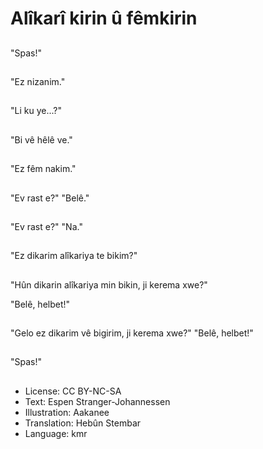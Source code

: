 # Alîkarî kirin û fêmkirin

##
"Spas!"

##
"Ez nizanim."

##
"Li ku ye...?"

##
"Bi vê hêlê ve."

##
"Ez fêm nakim."

##
"Ev rast e?" "Belê."

##
"Ev rast e?" "Na."

##
"Ez dikarim alîkariya te bikim?"

##
"Hûn dikarin alîkariya min bikin, ji kerema xwe?"

"Belê, helbet!"

##
"Gelo ez dikarim vê bigirim, ji kerema xwe?" "Belê, helbet!"

##
"Spas!"

##
* License: CC BY-NC-SA
* Text: Espen Stranger-Johannessen
* Illustration: Aakanee
* Translation: Hebûn Stembar
* Language: kmr
